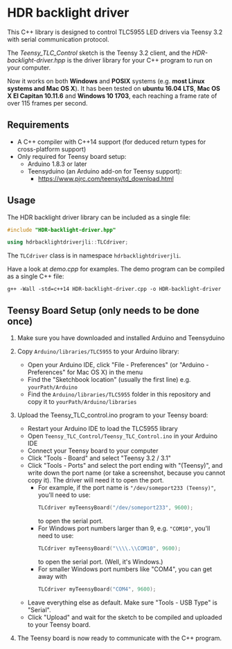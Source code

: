 # HDR backlight driver

This C++ library is designed to control TLC5955 LED drivers via Teensy 3.2 with serial communication protocol.

The *Teensy_TLC_Control* sketch is the Teensy 3.2 client, and the *HDR-backlight-driver.hpp* is the driver library for your C++ program to run on your computer.

Now it works on both **Windows** and **POSIX** systems (e.g. **most Linux systems and Mac OS X**). It has been tested on **ubuntu 16.04 LTS**, **Mac OS X El Capitan 10.11.6** and **Windows 10 1703**, each reaching a frame rate of over 115 frames per second.

## Requirements

- A C++ compiler with C++14 support (for deduced return types for cross-platform support)
- Only required for Teensy board setup:
    - Arduino 1.8.3 or later
    - Teensyduino (an Arduino add-on for Teensy support):
        - https://www.pjrc.com/teensy/td_download.html

## Usage

The HDR backlight driver library can be included as a single file:

```C++
#include "HDR-backlight-driver.hpp"

using hdrbacklightdriverjli::TLCdriver;
```

The `TLCdriver` class is in namespace `hdrbacklightdriverjli`.

Have a look at *demo.cpp* for examples. The demo program can be compiled as a single C++ file:

```
g++ -Wall -std=c++14 HDR-backlight-driver.cpp -o HDR-backlight-driver
```

## Teensy Board Setup (only needs to be done once)

1. Make sure you have downloaded and installed Arduino and Teensyduino
1. Copy `Arduino/libraries/TLC5955` to your Arduino library:
    - Open your Arduino IDE, click "File - Preferences" (or "Arduino - Preferences" for Mac OS X) in the menu
    - Find the "Sketchbook location" (usually the first line) e.g. `yourPath/Arduino`
    - Find the `Arduino/libraries/TLC5955` folder in this repository and copy it to `yourPath/Arduino/libraries`
2. Upload the Teensy_TLC_control.ino program to your Teensy board:
    - Restart your Arduino IDE to load the TLC5955 library
    - Open `Teensy_TLC_Control/Teensy_TLC_Control.ino` in your Arduino IDE
    - Connect your Teensy board to your computer
    - Click "Tools - Board" and select "Teensy 3.2 / 3.1"
    - Click "Tools - Ports" and select the port ending with "(Teensy)", and write down the port name (or take a screenshot, because you cannot copy it). The driver will need it to open the port.
        - For example, if the port name is `"/dev/someport233 (Teensy)"`, you'll need to use:
            ```C++
            TLCdriver myTeensyBoard("/dev/someport233", 9600);
            ```
            to open the serial port.
        - For Windows port numbers larger than 9, e.g. `"COM10"`, you'll need to use:
            ```C++
            TLCdriver myTeensyBoard("\\\\.\\COM10", 9600);
            ```
            to open the serial port. (Well, it's Windows.)
        - For smaller Windows port numbers like "COM4", you can get away with
            ```C++
            TLCdriver myTeensyBoard("COM4", 9600);
            ```
    - Leave everything else as default. Make sure "Tools - USB Type" is "Serial".
    - Click "Upload" and wait for the sketch to be compiled and uploaded to your Teensy board.

3. The Teensy board is now ready to communicate with the C++ program.
